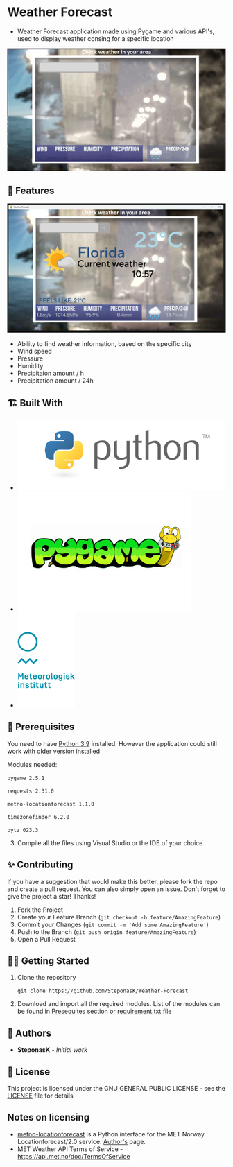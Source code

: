 # Weather Forecast
* Weather Forecast application made using Pygame and various API's, used to display weather consing for a specific location

![menu_gif](Readme_resources/menu_gif.gif)



## 💪 Features
 ![menu2_picture](Readme_resources/menu2.png)
- Ability to find weather information, based on the specific city
- Wind speed
- Pressure
- Humidity
- Precipitaion amount / h
- Precipitation amount / 24h
## 🏗️ Built With

* [![Python](Readme_resources/python.png)](https://www.python.org/downloads/)
*  [![Pygame](Readme_resources/pygame.jpg)](https://www.pygame.org/download.shtml)
* [![MET_API](Readme_resources/met_api.png)](https://api.met.no/)

<a id="prerequisites"></a>
## 📖 Prerequisites 
You need to have [Python 3.9](https://www.python.org/downloads/release/python-390/) installed. However the application could still work with older version installed

Modules needed:
```
pygame 2.5.1
```
```
requests 2.31.0
```
```
metno-locationforecast 1.1.0
```
```
timezonefinder 6.2.0
```
```
pytz 023.3
```

3. Compile all the files using Visual Studio or the IDE of your choice

## ✨ Contributing

If you have a suggestion that would make this better, please fork the repo and create a pull request. You can also simply open an issue.
Don't forget to give the project a star! Thanks!

1. Fork the Project
2. Create your Feature Branch (`git checkout -b feature/AmazingFeature`)
3. Commit your Changes (`git commit -m 'Add some AmazingFeature'`)
4. Push to the Branch (`git push origin feature/AmazingFeature`)
5. Open a Pull Request

## 👨‍💻 Getting Started    
1. Clone the repository
    ```
    git clone https://github.com/SteponasK/Weather-Forecast
    ```
2. Download and import all  the required modules. List of the modules can be found in [Presequites](#prerequisites) section or [requirement.txt](requirements.txt) file

## 👑 Authors

* **SteponasK** - *Initial work* 

## 📜 License

This project is licensed under the GNU GENERAL PUBLIC LICENSE - see the [LICENSE](LICENSE) file for details

## Notes on licensing
 * [metno-locationforecast](https://github.com/Rory-Sullivan/metno-locationforecast) is a Python interface for the MET Norway Locationforecast/2.0 service. [Author's](https://github.com/Rory-Sullivan) page.
* MET Weather API Terms of Service - https://api.met.no/doc/TermsOfService

